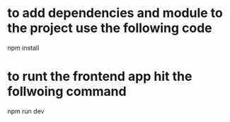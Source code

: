 # to add dependencies and module to the project use the following code
npm install
# to runt the frontend app hit the follwoing command
npm run dev